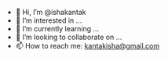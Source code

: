 - 👋 Hi, I’m @ishakantak
- 👀 I’m interested in ...
- 🌱 I’m currently learning ...
- 💞️ I’m looking to collaborate on ...
- 📫 How to reach me: kantakisha@gmail.com

<!---
ishakantak/ishakantak is a ✨ special ✨ repository because its `README.md` (this file) appears on your GitHub profile.
You can click the Preview link to take a look at your changes.
--->
